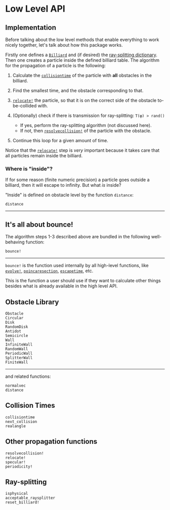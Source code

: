 # Low Level API

## Implementation
Before talking about the low level methods that enable everything to work nicely
together, let's talk about how this package works.

Firstly one defines a [`Billiard`](@ref) and (if desired) the [ray-splitting dictionary](/tutorials/ray-splitting/#ray-splitter-dictionary). Then one creates a particle inside the defined billiard table. The algorithm for the propagation of a particle is the following:

1. Calculate the [`collisiontime`](@ref) of the particle with **all** obstacles in the billiard.
2. Find the smallest time, and the obstacle corresponding to that.
3. [`relocate!`](@ref) the particle, so that it is on the correct side of the obstacle to-be-collided with.
3. (Optionally) check if there is transmission for ray-splitting: `T(φ) > rand()`
    * If yes, perform the ray-splitting algorithm (not discussed here).
    * If not, then [`resolvecollision!`](@ref) of the particle with the obstacle.

4. Continue this loop for a given amount of time.

Notice that the [`relocate!`](@ref) step is *very* important because it takes care that all particles remain inside the billiard.

### Where is "inside"?
If for some reason (finite numeric precision) a particle goes outside a billiard,
then it will escape to infinity. But what *is* inside?

"Inside" is defined on obstacle level by the function `distance`:
```@docs
distance
```

---

## It's all about bounce!
The algorithm steps 1-3 described above are bundled in the following well-behaving function:
```@docs
bounce!
```
---
`bounce!` is the function used internally by all high-level functions, like [`evolve!`](@ref), [`poincaresection`](@ref), [`escapetime`](@ref), etc.

This is the function a user should use if they want to calculate other things besides what is already available in the high level API.


## Obstacle Library
```@docs
Obstacle
Circular
Disk
RandomDisk
Antidot
Semicircle
Wall
InfiniteWall
RandomWall
PeriodicWall
SplitterWall
FiniteWall
```
---
and related functions:
```@docs
normalvec
distance
```

## Collision Times
```@docs
collisiontime
next_collision
realangle
```

## Other propagation functions
```@docs
resolvecollision!
relocate!
specular!
periodicity!
```


## Ray-splitting
```@docs
isphysical
acceptable_raysplitter
reset_billiard!
```
